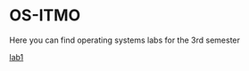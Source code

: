 # OS-ITMO
Here you can find operating systems labs for the 3rd semester 

[lab1](vekintseva/OS-ITMO/labs/lab1)
